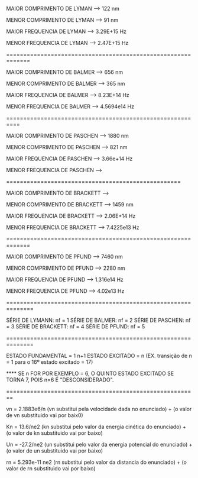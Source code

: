 MAIOR COMPRIMENTO DE LYMAN 
--> 122 nm

MENOR COMPRIMENTO DE LYMAN
--> 91 nm

MAIOR FREQUENCIA DE LYMAN
--> 3.29E+15 Hz

MENOR FREQUENCIA DE LYMAN 
--> 2.47E+15 Hz

=============================================================

MAIOR COMPRIMENTO DE BALMER 
--> 656 nm

MENOR COMPRIMENTO DE BALMER
--> 365 nm

MAIOR FREQUENCIA DE BALMER 
--> 8.23E+14 Hz

MENOR FREQUENCIA DE BALMER
--> 4.5694e14 Hz

==========================================================

MAIOR COMPRIMENTO DE PASCHEN
--> 1880 nm

MENOR COMPRIMENTO DE PASCHEN
--> 821 nm

MAIOR FREQUENCIA DE PASCHEN
--> 3.66e+14 Hz

MENOR FREQUENCIA DE PASCHEN
-->

===================================================

MAIOR COMPRIMENTO DE BRACKETT
-->

MENOR COMPRIMENTO DE BRACKETT
--> 1459 nm

MAIOR FREQUENCIA DE BRACKETT
--> 2.06E+14 Hz

MENOR FREQUENCIA DE BRACKETT
--> 7.4225e13 Hz

=============================================================

MAIOR COMPRIMENTO DE PFUND
--> 7460 nm

MENOR COMPRIMENTO DE PFUND
--> 2280 nm

MAIOR FREQUENCIA DE PFUND
--> 1.316e14 Hz

MENOR FREQUENCIA DE PFUND
--> 4.02e13 Hz

==============================================================

SÉRIE DE LYMANN: nf = 1
SÉRIE DE BALMER: nf = 2
SÉRIE DE PASCHEN: nf = 3
SÉRIE DE BRACKETT: nf = 4
SÉRIE DE PFUND: nf = 5

==============================================================

ESTADO FUNDAMENTAL = 1
n+1 ESTADO EXCITADO = n (EX. transição de n = 1 para o 16º estado excitado = 17)

**** SE n FOR POR EXEMPLO = 6, O QUINTO ESTADO EXCITADO SE TORNA 7, POIS n=6 É "DESCONSIDERADO".

========================================================

vn = 2.1883e6/n (vn substitui pela velocidade dada no enunciado) + (o valor de vn substituido vai por baix0)

Kn = 13.6/ne2 (kn substitui pelo valor da energia cinética do enunciado) + (o valor de kn substituido vai por baixo)

Un = -27.2/ne2 (un substitui pelo valor da energia potencial do enunciado) + (o valor de un substituido vai por baixo)

rn = 5.293e-11 ne2 (rn substitui pelo valor da distancia do enunciado) + (o valor de rn substituido vai por baixo)
